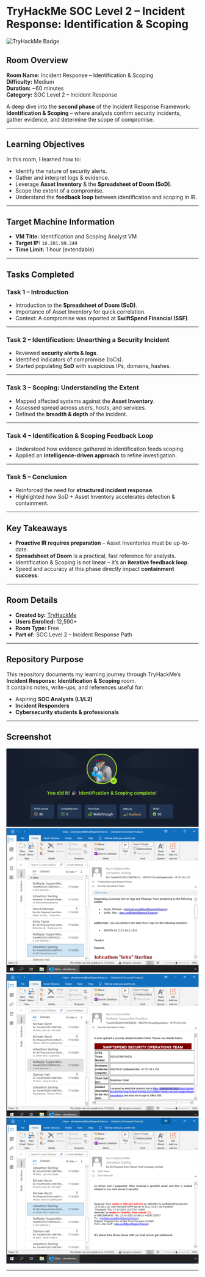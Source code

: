 # TryHackMe SOC Level 2 – Incident Response: Identification & Scoping  

![TryHackMe Badge](https://tryhackme.com/badges)  

## Room Overview  
**Room Name:** Incident Response – Identification & Scoping  
**Difficulty:** Medium  
**Duration:** ~60 minutes  
**Category:** SOC Level 2 – Incident Response  

A deep dive into the **second phase** of the Incident Response Framework:  
**Identification & Scoping** – where analysts confirm security incidents, gather evidence, and determine the scope of compromise.  

---

## Learning Objectives  
In this room, I learned how to:  
- Identify the nature of security alerts.  
- Gather and interpret logs & evidence.  
- Leverage **Asset Inventory** & the **Spreadsheet of Doom (SoD)**.  
- Scope the extent of a compromise.  
- Understand the **feedback loop** between identification and scoping in IR.  

---

## Target Machine Information  
- **VM Title:** Identification and Scoping Analyst VM  
- **Target IP:** `10.201.99.249`  
- **Time Limit:** 1 hour (extendable)  

---

## Tasks Completed  

### **Task 1 – Introduction**  
- Introduction to the **Spreadsheet of Doom (SoD)**.  
- Importance of Asset Inventory for quick correlation.  
- Context: A compromise was reported at **SwiftSpend Financial (SSF)**.  

---

### **Task 2 – Identification: Unearthing a Security Incident**  
- Reviewed **security alerts & logs**.  
- Identified indicators of compromise (IoCs).  
- Started populating **SoD** with suspicious IPs, domains, hashes.  

---

### **Task 3 – Scoping: Understanding the Extent**  
- Mapped affected systems against the **Asset Inventory**.  
- Assessed spread across users, hosts, and services.  
- Defined the **breadth & depth** of the incident.  

---

### **Task 4 – Identification & Scoping Feedback Loop**  
- Understood how evidence gathered in identification feeds scoping.  
- Applied an **intelligence-driven approach** to refine investigation.  

---

### **Task 5 – Conclusion**  
- Reinforced the need for **structured incident response**.  
- Highlighted how SoD + Asset Inventory accelerates detection & containment.  

---

## Key Takeaways  
- **Proactive IR requires preparation** – Asset Inventories must be up-to-date.  
- **Spreadsheet of Doom** is a practical, fast reference for analysts.  
- Identification & Scoping is not linear – it’s an **iterative feedback loop**.  
- Speed and accuracy at this phase directly impact **containment success**.  

---

## Room Details  
- **Created by:** [TryHackMe](https://tryhackme.com)  
- **Users Enrolled:** 12,590+  
- **Room Type:** Free  
- **Part of:** SOC Level 2 – Incident Response Path  

---

## Repository Purpose  
This repository documents my learning journey through TryHackMe’s **Incident Response: Identification & Scoping** room.  
It contains notes, write-ups, and references useful for:  
- Aspiring **SOC Analysts (L1/L2)**  
- **Incident Responders**  
- **Cybersecurity students & professionals**  

---

## Screenshot
![Room Completion](https://github.com/MayankQuery/tryhackme-writeups/blob/main/incident-response-identification-&-scoping/images/%20incident-response-identification-&-scoping-completion.png)
![Room Practice 1](https://github.com/MayankQuery/tryhackme-writeups/blob/main/incident-response-identification-%26-scoping/images/incident-response-identification-%26-scoping-practice1.png)
![Room Practice 2](https://github.com/MayankQuery/tryhackme-writeups/blob/main/incident-response-identification-%26-scoping/images/incident-response-identification-%26-scoping-practice2.png)
![Room PRactice 3](https://github.com/MayankQuery/tryhackme-writeups/blob/main/incident-response-identification-%26-scoping/images/incident-response-identification-%26-scoping-practice3.png)

---
